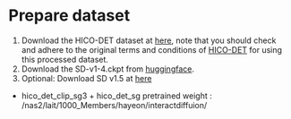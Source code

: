 # Prepare dataset

1. Download the HICO-DET dataset at [here](https://entuedu-my.sharepoint.com/:u:/g/personal/jiuntian001_e_ntu_edu_sg/EfNbqVvn18JEqH1YU5Fb5YMBcxGan6VoJMEaKsiu2Fu9Dw?e=aiDQAu), note that you should check and adhere to the original terms and conditions of [HICO-DET](https://websites.umich.edu/~ywchao/hico/) for using this processed dataset.
2. Download the SD-v1-4.ckpt from [huggingface](https://huggingface.co/CompVis/stable-diffusion-v-1-4-original/blob/main/sd-v1-4.ckpt).
3. Optional: Download SD v1.5 at [here](https://huggingface.co/runwayml/stable-diffusion-v1-5)

* hico_det_clip_sg3 + hico_det_sg pretrained weight : /nas2/lait/1000_Members/hayeon/interactdiffuion/ 